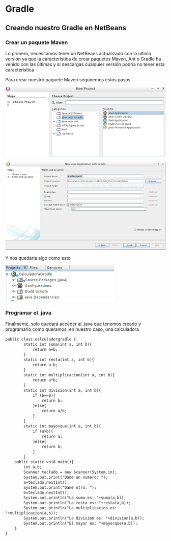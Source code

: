 # Gradle
## Creando nuestro Gradle en NetBeans
### Crear un paquete Maven
<p>Lo primero, necesitamos tener un NetBeans actualizado con la ultima versión ya que la característica de crear paquetes Maven, Ant o Gradle ha venido con las últimas y si descargas cualquier versión podría no tener esta característica<p>

<p>Para crear nuestro paquete Maven seguiremos estos pasos<p>

![primero](img/Gradle1.png)

![segundo](img/Gradle2.png)

<p> Y nos quedaria algo como esto <p>

![tercero](img/Gradle3.png)

### Programar el .java

<p> Finalmente, solo quedará acceder al .java que tenemos creado y programarlo como queramos, en nuestro caso, una calculadora <p>

```
public class calculadorgradle {
        static int suma(int a, int b){
            return a+b;
        }
        static int resta(int a, int b){
            return a-b;
        }
        static int multiplicacion(int a, int b){
            return a*b;
        }
        static int division(int a, int b){
            if (b==0){
                return b;
            }else{
                return a/b;
            }
        }
        static int mayorque(int a, int b){
            if (a>b){
                return a;
            }else{
                return b;
            }
        }
    public static void main(){
        int a,b;
        Scanner teclado = new Scanner(System.in);
        System.out.print("Dame un numero: ");
        a=teclado.nextInt();
        System.out.print("Dame otro: ");
        b=teclado.nextInt();
        System.out.println("La suma es: "+suma(a,b));
        System.out.println("La resta es: "+resta(a,b));
        System.out.println("La multiplicacion es: "+multiplicacion(a,b));
        System.out.println("La division es: "+division(a,b));
        System.out.println("El mayor es: "+mayorque(a,b));
    }
}
```